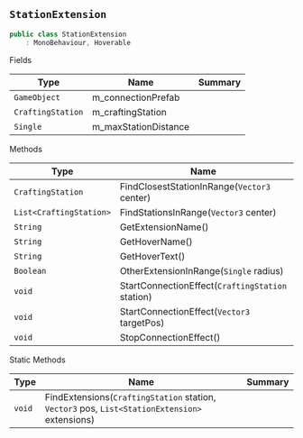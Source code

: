 ## `StationExtension`

```csharp
public class StationExtension
    : MonoBehaviour, Hoverable

```

Fields

| Type | Name | Summary | 
| --- | --- | --- | 
| `GameObject` | m_connectionPrefab |  | 
| `CraftingStation` | m_craftingStation |  | 
| `Single` | m_maxStationDistance |  | 


Methods

| Type | Name | Summary | 
| --- | --- | --- | 
| `CraftingStation` | FindClosestStationInRange(`Vector3` center) |  | 
| `List<CraftingStation>` | FindStationsInRange(`Vector3` center) |  | 
| `String` | GetExtensionName() |  | 
| `String` | GetHoverName() |  | 
| `String` | GetHoverText() |  | 
| `Boolean` | OtherExtensionInRange(`Single` radius) |  | 
| `void` | StartConnectionEffect(`CraftingStation` station) |  | 
| `void` | StartConnectionEffect(`Vector3` targetPos) |  | 
| `void` | StopConnectionEffect() |  | 


Static Methods

| Type | Name | Summary | 
| --- | --- | --- | 
| `void` | FindExtensions(`CraftingStation` station, `Vector3` pos, `List<StationExtension>` extensions) |  | 


